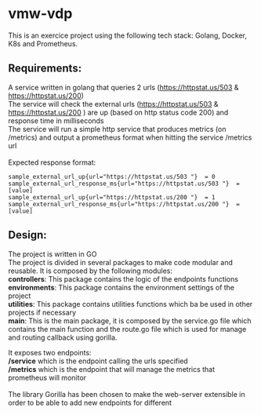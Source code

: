 # vmw-vdp
This is an exercice project using the following tech stack: Golang, Docker, K8s and Prometheus. </br>

## Requirements:
A service written in golang that queries 2 urls (https://httpstat.us/503 & https://httpstat.us/200) </br>
The service will check the external urls (https://httpstat.us/503 & https://httpstat.us/200 ) are up (based on http status code 200) and response time in milliseconds </br>
The service will run a simple http service that produces  metrics (on /metrics) and output a prometheus format when hitting the service /metrics url </br></br>
Expected response format:

```
sample_external_url_up{url="https://httpstat.us/503 "}  = 0
sample_external_url_response_ms{url="https://httpstat.us/503 "}  = [value]
sample_external_url_up{url="https://httpstat.us/200 "}  = 1
sample_external_url_response_ms{url="https://httpstat.us/200 "}  = [value]
```

## Design:
The project is written in GO </br>
The project is divided in several packages to make code modular and reusable. It is composed by the following modules: </br>
**controllers**: This package contains the logic of the endpoints functions</br>
**environments**: This package contains the environment settings of the project</br>
**utilities**: This package contains utilities functions which ba be used in other projects if necessary</br>
**main**: This is the main package, it is composed by the service.go file which contains the main function and the route.go file which is used for manage and routing callback using gorilla. </br>

It exposes two endpoints:  </br>
**/service** which is the endpoint calling the urls specified  </br>
**/metrics** which is the endpoint that will manage the metrics that prometheus will monitor </br> </br>
The library Gorilla has been chosen to make the web-server extensible in order to be able to add new endpoints for different

